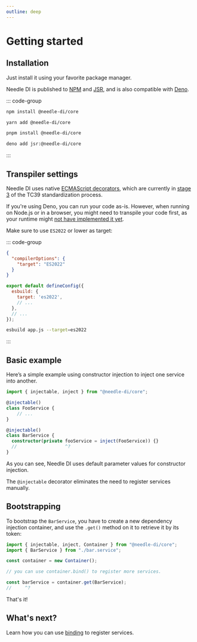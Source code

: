 ```yaml
---
outline: deep
---
```


# Getting started

## Installation

Just install it using your favorite package manager.

Needle DI is published to [NPM](https://www.npmjs.com/package/@needle-di/core) and [JSR](https://jsr.io/@needle-di/core), 
and is also compatible with [Deno](https://deno.com/).

::: code-group
```bash [npm]
npm install @needle-di/core
```

```bash [yarn]
yarn add @needle-di/core
```

```bash [pnpm]
pnpm install @needle-di/core
```

```bash [deno]
deno add jsr:@needle-di/core
```
:::

## Transpiler settings

Needle DI uses native [ECMAScript decorators](https://github.com/tc39/proposal-decorators), which are currently in
[stage 3] of the TC39 standardization process.

[stage 3]: https://github.com/tc39/proposals#stage-3

If you're using Deno, you can run your code as-is. However, when running on Node.js or in a browser,
you might need to transpile your code first, as your runtime might [not have implemented it yet](https://github.com/tc39/proposal-decorators/issues/476).

Make sure to use `ES2022` or lower as target:

::: code-group
```json [tsc (tsconfig.json)]
{
  "compilerOptions": {
    "target": "ES2022"
  }
}
```

```javascript [vite (vite.config.mjs)]
export default defineConfig({
  esbuild: {
    target: 'es2022',
    // ...
  },
  // ...
});
```

```bash [esbuild]
esbuild app.js --target=es2022
```
:::


## Basic example

Here’s a simple example using constructor injection to inject one service into another.

```ts twoslash
import { injectable, inject } from "@needle-di/core";

@injectable()
class FooService {
    // ...
}

@injectable()
class BarService {
  constructor(private fooService = inject(FooService)) {}
  //                  ^?
}
```
As you can see, Needle DI uses default parameter values for constructor injection.

The `@injectable` decorator eliminates the need to register services manually. 

## Bootstrapping

To bootstrap the `BarService`, you have to create a new dependency injection container, and use the
`.get()` method on it to retrieve it by its token:

```ts twoslash
import { injectable, inject, Container } from "@needle-di/core";
import { BarService } from "./bar.service";

const container = new Container();

// you can use container.bind() to register more services.

const barService = container.get(BarService);
//     ^?
```

That's it!

## What's next?

Learn how you can use [binding](/concepts/binding) to register services.
